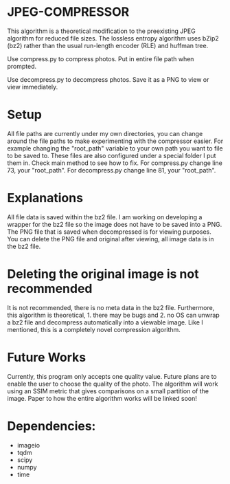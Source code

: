 # JPEG-COMPRESSOR

This algorithm is a theoretical modification to the preexisting JPEG algorithm for reduced file sizes. The lossless
entropy algorithm uses bZip2 (bz2) rather than the usual run-length encoder (RLE) and huffman tree.

Use compress.py to compress photos. Put in entire file path when prompted.

Use decompress.py to decompress photos. Save it as a PNG to view or view immediately.

# Setup

All file paths are currently under my own directories, you can change around the file paths to make experimenting with
the compressor easier. For example changing the "root_path" variable to your own path you want to file to be saved to.
These files are also configured under a special folder I put them in. Check main method to see how to fix.
For compress.py change line 73, your "root_path". For decompress.py change line 81, your "root_path".

# Explanations

All file data is saved within the bz2 file. I am working on developing a wrapper for the bz2 file so the image does
not have to be saved into a PNG. The PNG file that is saved when decompressed is for viewing purposes.
You can delete the PNG file and original after viewing, all image data is in the bz2 file.

# Deleting the original image is not recommended

It is not recommended, there is no meta data in the bz2 file. Furthermore, this algorithm is theoretical, 1. there may
be bugs and 2. no OS can unwrap a bz2 file and decompress automatically into a viewable image. Like I mentioned, this is a completely novel compression algorithm.

# Future Works

Currently, this program only accepts one quality value. Future plans are to enable the user to choose the quality of the photo. The algorithm will work using an SSIM metric that gives comparisons on a small partition of the image. Paper to how the entire algorithm works will be linked soon!

# Dependencies:
 - imageio
 - tqdm
 - scipy
 - numpy
 - time

